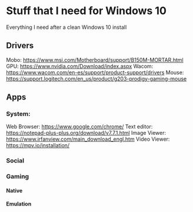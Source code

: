 # Stuff that I need for Windows 10
Everything I need after a clean Windows 10 install


## Drivers
Mobo: https://www.msi.com/Motherboard/support/B150M-MORTAR.html
GPU: https://www.nvidia.com/Download/index.aspx
Wacom: https://www.wacom.com/en-es/support/product-support/drivers
Mouse: https://support.logitech.com/en_us/product/g203-prodigy-gaming-mouse

## Apps

### System:
Web Browser: https://www.google.com/chrome/
Text editor: https://notepad-plus-plus.org/download/v7.7.1.html
Image Viewer: https://www.irfanview.com/main_download_engl.htm
Video Viewer: https://mpv.io/installation/

### Social

### Gaming
#### Native

#### Emulation

